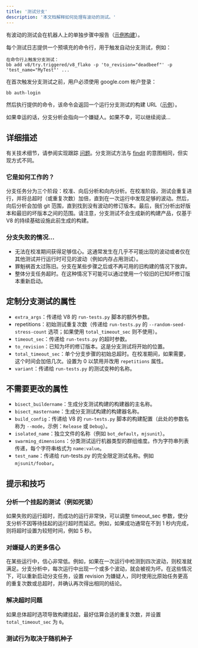 ```yaml
---
title: '测试分支'
description: '本文档解释如何处理有波动的测试。'
---
```

有波动的测试会在机器人上的单独步骤中报告（[示例构建](https://ci.chromium.org/ui/p/v8/builders/ci/V8%20Linux64%20TSAN/38630/overview)）。

每个测试日志提供一个预填充的命令行，用于触发自动分支测试，例如：

```
在命令行上触发分支测试：
bb add v8/try.triggered/v8_flako -p 'to_revision="deadbeef"' -p 'test_name="MyTest"' ...
```

在首次触发分支测试之前，用户必须使用 google.com 帐户登录：

```bash
bb auth-login
```

然后执行提供的命令，该命令会返回一个运行分支测试的构建 URL（[示例](https://ci.chromium.org/ui/p/v8/builders/try.triggered/v8_flako/b8836020260675019825/overview)）。

如果幸运的话，分支分析会指向一个嫌疑人。如果不幸，可以继续阅读...

## 详细描述

有关技术细节，请参阅实现跟踪 [问题](https://crbug.com/711249)。分支测试方法与 [findit](https://sites.google.com/chromium.org/cat/findit) 的意图相同，但实现方式不同。

### 它是如何工作的？

分支任务分为三个阶段：校准、向后分析和向内分析。在校准阶段，测试会重复进行，并将总超时（或重复次数）加倍，直到在一次运行中发现足够的波动。然后，向后分析会加倍 git 范围，直到找到没有波动的修订版本。最后，我们分析出好版本和最旧的坏版本之间的范围。请注意，分支测试不会生成新的构建产品，仅基于 V8 的持续基础设施此前生成的构建。

### 分支失败的情况…

- 无法在校准期间获得足够信心。这通常发生在几乎不可能出现的波动或者仅在其他测试并行运行时可见的波动（例如内存占用测试）。
- 罪魁祸首太过陈旧。分支在某些步骤之后或不再可用的旧构建的情况下放弃。
- 整体分支任务超时。在这种情况下可能可以通过使用一个较旧的已知坏修订版本重新启动。

## 定制分支测试的属性

- `extra_args`：传递给 V8 的 `run-tests.py` 脚本的额外参数。
- repetitions：初始测试重复次数（传递给 `run-tests.py` 的 `--random-seed-stress-count` 选项；如果使用 `total_timeout_sec` 则不使用）。
- `timeout_sec`：传递给 `run-tests.py` 的超时参数。
- `to_revision`：已知为坏的修订版本。这是分支测试将开始的位置。
- `total_timeout_sec`：单个分支步骤的初始总超时。在校准期间，如果需要，这个时间会加倍几次。设置为 0 以禁用并改用 `repetitions` 属性。
- `variant`：传递给 `run-tests.py` 的测试变种的名称。

## 不需要更改的属性

- `bisect_buildername`：生成分支测试构建的构建器的主名称。
- `bisect_mastername`：生成分支测试构建的构建器名称。
- `build_config`：传递给 V8 的 `run-tests.py` 脚本的构建配置（此处的参数名称为 `--mode`，示例：`Release` 或 `Debug`）。
- `isolated_name`：独立文件的名称（例如 `bot_default`，`mjsunit`）。
- `swarming_dimensions`：分类测试运行机器类型的群组维度。作为字符串列表传递，每个字符串格式为 `name:value`。
- `test_name`：传递给 run-tests.py 的完全限定测试名称。例如 `mjsunit/foobar`。

## 提示和技巧

### 分析一个挂起的测试（例如死锁）

如果失败的运行超时，而成功的运行非常快，可以调整 timeout_sec 参数，使分支分析不因等待挂起的运行超时而延迟。例如，如果成功通常在不到 1 秒内完成，则将超时设置为较短时间，例如 5 秒。

### 对嫌疑人的更多信心

在某些运行中，信心非常低。例如，如果在一次运行中检测到四次波动，则校准就满足。分支分析中，每次运行中出现一个或多个波动，就会被视为坏。在这些情况下，可以重新启动分支任务，设置 revision 为嫌疑人，同时使用比原始任务更高的重复次数或总超时，并确认再次得出相同的结论。

### 解决超时问题

如果总体超时选项导致构建挂起，最好估算合适的重复次数，并设置 `total_timeout_sec` 为 `0`。

### 测试行为取决于随机种子
